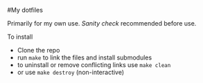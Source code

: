 #My dotfiles

Primarily for my own use.  *Sanity check* recommended before use.

To install
* Clone the repo
* run `make` to link the files and install submodules
* to uninstall or remove conflicting links use `make clean` 
* or use `make destroy` (non-interactive)
